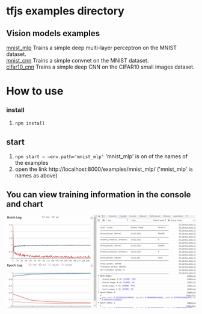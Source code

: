 # tfjs examples directory

## Vision models examples

[mnist_mlp](src/examples/mnist_mlp/index.ts)
Trains a simple deep multi-layer perceptron on the MNIST dataset.  
[mnist_cnn](src/examples/mnist_cnn/index.ts) Trains a simple convnet on the MNIST dataset.  
[cifar10_cnn](src/examples/cifar10_cnn/index.ts) Trains a simple deep CNN on the CIFAR10 small images dataset.  

# How to use

### install

1. ```npm install ```

## start

1. ```npm start — —env.path='mnist_mlp'```  'mnist_mlp' is on of the names of the examples
2. open the link http://localhost:8000/examples/mnist_mlp/ ('mnist_mlp' is names as above)




## You can view training information in the console and chart
![mnist_mlp](https://github.com/zqingr/tfjs-examples/blob/master/doc/mnist_mlp/585.gif?raw=true)
